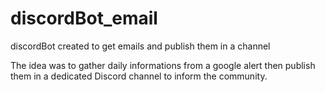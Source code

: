# discordBot_email
discordBot created to get emails and publish them in a channel

The idea was to gather daily informations from a google alert then publish them in a dedicated Discord channel to inform the community.

